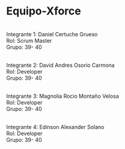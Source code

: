# Equipo-Xforce

\
Integrante 1: Daniel Certuche Grueso \
Rol: Scrum Master \
Grupo: 39- 40

\
Integrante 2: David Andres Osorio Carmona \
Rol: Developer \
Grupo: 39- 40

\
Integrante 3: Magnolia Rocio Montaño Velosa \
Rol: Developer \
Grupo: 39- 40

\
Integrante 4: Edinson Alexander Solano \
Rol: Developer \
Grupo: 39- 40
